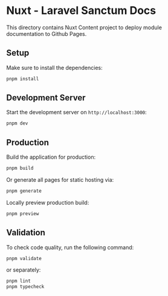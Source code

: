 # Nuxt - Laravel Sanctum Docs

This directory contains Nuxt Content project to deploy
module documentation to Github Pages.

## Setup

Make sure to install the dependencies:

```bash
pnpm install
```

## Development Server

Start the development server on `http://localhost:3000`:

```bash
pnpm dev
```

## Production

Build the application for production:

```bash
pnpm build
```

Or generate all pages for static hosting via:

```bash
pnpm generate
```

Locally preview production build:

```bash
pnpm preview
```

## Validation

To check code quality, run the following command:

```bash
pnpm validate
```

or separately:

```bash
pnpm lint
pnpm typecheck
```

